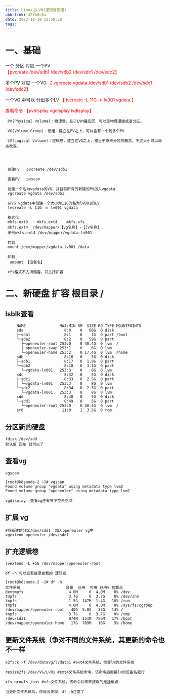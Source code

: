 ```yaml
---
title: Linux之LVM(逻辑卷管理)
abbrlink: 427bdc6a
date: 2023-10-19 12:50:58
tags:
---
```


# 一、基础
    
一个  分区 对应 一个PV <font color="red">【pvcreate /dev/sdb1 /dev/sdb2 /dev/sdc1 /dev/sdc2】</font>

多个PV 对应 一个VG <font color="red">【 vgcreate vgdata /dev/sdb1 /dev/sdb2 /dev/sdc1 /dev/sdc2】 </font>

一个VG 中可以  分出多个LV <font color="red">【 lvcreate -L 11G -n lv001 vgdata 】</font>
 
<font color="red">查看命令 【pvdisplay vgdisplay lvdisplay】</font>
    
     PV(Physical Volume)：物理卷，处于LVM最底层，可以是物理硬盘或者分区。

     VG(Volume Group)：卷组，建立在PV之上，可以含有一个到多个PV  
     
     LV(Logical Volume)：逻辑卷，建立在VG之上，相当于原来分区的概念。不过大小可以动态改变。  
     
     
  
     
     创建PV   pvcreate /dev/sdb1
     
     查看PV   pvscan
     
     创建一个名为vgdata的VG，并且将所有的新建的PV加入vgdata
     vgcreate vgdata /dev/sdb1 
     
     从VG vgdata中创建一个大小为11G的名为lv001的LV
     lvcreate -L 11G -n lv001 vgdata
     
     格式化
     mkfs.ext3    mkfs.ext4    mkfs.xfs
     mkfs.ext4  /dev/mapper/【vg名称】-【lv名称】
     示例mkfs.ext4 /dev/mapper/vgdata-lv001
     
     挂载
     mount /dev/mapper/vgdata-lv001 /data
     
     卸载
      umount 【设备名】
      
     xfs格式不支持缩容，只支持扩容
     
# 二、新硬盘 扩容 根目录 /

## lsblk查看

         NAME               MAJ:MIN RM  SIZE RO TYPE MOUNTPOINTS
         sda                  8:0    0   60G  0 disk 
         ├─sda1               8:1    0    1G  0 part /boot
         └─sda2               8:2    0   59G  0 part 
           ├─openeuler-root 253:0    0 40.4G  0 lvm  /
           ├─openeuler-swap 253:1    0    6G  0 lvm  
           └─openeuler-home 253:2    0 17.4G  0 lvm  /home
         sdb                  8:16   0    5G  0 disk 
         ├─sdb1               8:17   0  1.9G  0 part 
         └─sdb2               8:18   0  3.1G  0 part 
           └─vgdata-lv001   253:3    0    8G  0 lvm  
         sdc                  8:32   0    5G  0 disk 
         ├─sdc1               8:33   0  2.5G  0 part 
         │ └─vgdata-lv001   253:3    0    8G  0 lvm  
         └─sdc2               8:34   0  2.5G  0 part 
           └─vgdata-lv001   253:3    0    8G  0 lvm  
         sdd                  8:48   0    5G  0 disk 
         └─sdd1               8:49   0    5G  0 part 
           └─openeuler-root 253:0    0 40.4G  0 lvm  /
         sr0                 11:0    1  3.5G  0 rom

    
    
    
## 分区新的硬盘

    fdisk /dev/sdd
    默认值 回车 就可以了
    
## 查看vg
   
    vgscan      
    
    [root@k8snode-2 ~]# vgscan
    Found volume group "vgdata" using metadata type lvm2
    Found volume group "openeuler" using metadata type lvm2
    
    vgdisplay  查看vg还有多少空余空间
    
##  扩展 vg
    
    #将新建的分区/dev/sdd1  加入openeuler vg中
    vgextend openeuler /dev/sdd1   

##  扩充逻辑卷
    
    lvextend -L +5G /dev/mapper/openeuler-root
    
    df -h 可以查看目录挂载的 逻辑卷
    
    [root@k8snode-2 ~]# df -h
    文件系统                    容量  已用  可用 已用% 挂载点
    devtmpfs                    4.0M     0  4.0M    0% /dev
    tmpfs                       3.7G     0  3.7G    0% /dev/shm
    tmpfs                       1.5G  147M  1.4G   10% /run
    tmpfs                       4.0M     0  4.0M    0% /sys/fs/cgroup
    /dev/mapper/openeuler-root   40G  5.0G   33G   14% /
    tmpfs                       3.7G     0  3.7G    0% /tmp
    /dev/sda1                   974M  151M  756M   17% /boot
    /dev/mapper/openeuler-home   17G  709M   16G    5% /home
    
      
## 更新文件系统（争对不同的文件系统，其更新的命令也不一样   

    e2fsck -f /dev/datavg/lvdata1 #ext4文件系统，检查lv的文件系统
    
    resize2fs /dev/VG/LV01 #ext4文件系统命令，该命令后面接lv的设备名就行
    
    xfs_growfs /nas #xfs文件系统，该命令后面直接跟的是挂载点
    
    当更新文件系统后，你就会发现，df -h正常了